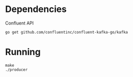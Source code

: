 # Dependencies

Confluent API
```shell
go get github.com/confluentinc/confluent-kafka-go/kafka
```

# Running

```shell
make
./producer
```
